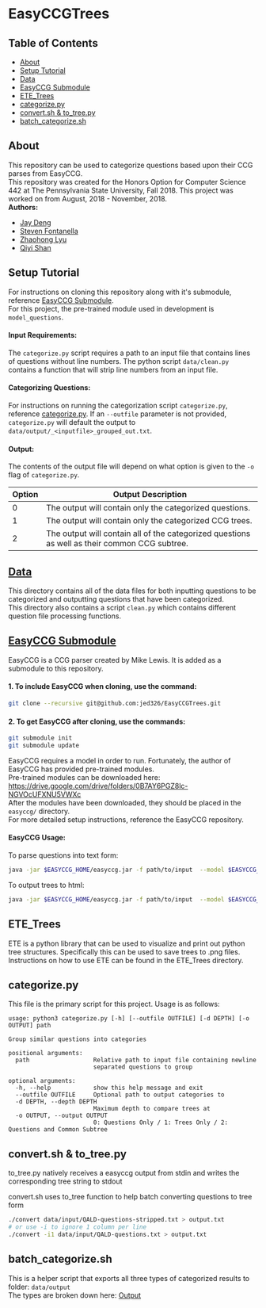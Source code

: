 # EasyCCGTrees

## Table of Contents
* [About](https://github.com/jed326/EasyCCGTrees#About)
* [Setup Tutorial](https://github.com/jed326/EasyCCGTrees#Setup-Tutorial)
* [Data](https://github.com/jed326/EasyCCGTrees#data)
* [EasyCCG Submodule](https://github.com/jed326/EasyCCGTrees#EasyCCG-Submodule)
* [ETE_Trees](https://github.com/jed326/EasyCCGTrees#ETE_Trees)
* [categorize.py](https://github.com/jed326/EasyCCGTrees#categorizepy)
* [convert.sh & to_tree.py](https://github.com/jed326/EasyCCGTrees#convertsh--to_treepy)
* [batch_categorize.sh](https://github.com/jed326/EasyCCGTrees#batch_categorizesh)

## About
This repository can be used to categorize questions based upon their CCG parses from EasyCCG.   
This repository was created for the Honors Option for Computer Science 442 at The Pennsylvania State University, Fall 2018.
This project was worked on from August, 2018 - November, 2018.   
**Authors:**
* [Jay Deng](mailto:jed326@psu.edu)
* [Steven Fontanella](mailto:steven.fontanella@gmail.com)
* [Zhaohong Lyu](mailto:zql5275@psu.edu)
* [Qiyi Shan](mailto:qxs20@psu.edu)

## Setup Tutorial
For instructions on cloning this repository along with it's submodule, reference [EasyCCG Submodule](https://github.com/jed326/EasyCCGTrees#EasyCCG-Submodule).   
For this project, the pre-trained module used in development is `model_questions`.

#### Input Requirements:
The `categorize.py` script requires a path to an input file that contains lines of questions without line numbers. The python script `data/clean.py` contains a function that will strip line numbers from an input file.

#### Categorizing Questions:
For instructions on running the categorization script `categorize.py`, reference [categorize.py](https://github.com/jed326/EasyCCGTrees#categorizepy).
If an `--outfile` parameter is not provided, `categorize.py` will default the output to `data/output/_<inputfile>_grouped_out.txt`.

#### Output:
The contents of the output file will depend on what option is given to the `-o` flag of `categorize.py`.   

Option | Output Description
--- | ---
0 | The output will contain only the categorized questions.
1 | The output will contain only the categorized CCG trees.
2 | The output will contain all of the categorized questions as well as their common CCG subtree.

## [Data](https://github.com/jed326/EasyCCGTrees/tree/master/data)
This directory contains all of the data files for both inputting questions to be categorized and outputting questions that have been categorized.   
This directory also contains a script `clean.py` which contains different question file processing functions.

## [EasyCCG Submodule](https://github.com/mikelewis0/easyccg/tree/e42d58e08eb2a86593d52f730c5afe222e939781)
EasyCCG is a CCG parser created by Mike Lewis. It is added as a submodule to this repository.   

#### 1. To include EasyCCG when cloning, use the command:
```bash
git clone --recursive git@github.com:jed326/EasyCCGTrees.git
```
#### 2. To get EasyCCG after cloning, use the commands:
```bash
git submodule init
git submodule update
```
EasyCCG requires a model in order to run. Fortunately, the author of EasyCCG has provided pre-trained modules.   
Pre-trained modules can be downloaded here: <https://drive.google.com/drive/folders/0B7AY6PGZ8lc-NGVOcUFXNU5VWXc>   
After the modules have been downloaded, they should be placed in the `easyccg/` directory.   
For more detailed setup instructions, reference the EasyCCG repository.

#### EasyCCG Usage:
To parse questions into text form:

```bash
java -jar $EASYCCG_HOME/easyccg.jar -f path/to/input  --model $EASYCCG_HOME/model_questions [> outfile.txt]
```

To output trees to html:

```bash
java -jar $EASYCCG_HOME/easyccg.jar -f path/to/input  --model $EASYCCG_HOME/model_questions -o html [> outfile.txt]
```

## ETE_Trees
ETE is a python library that can be used to visualize and print out python tree structures. Specifically this can be used to save trees to .png files.   
Instructions on how to use ETE can be found in the ETE_Trees directory.   

## categorize.py
This file is the primary script for this project. Usage is as follows:      
```
usage: python3 categorize.py [-h] [--outfile OUTFILE] [-d DEPTH] [-o OUTPUT] path

Group similar questions into categories

positional arguments:
  path                  Relative path to input file containing newline
                        separated questions to group

optional arguments:
  -h, --help            show this help message and exit
  --outfile OUTFILE     Optional path to output categories to
  -d DEPTH, --depth DEPTH
                        Maximum depth to compare trees at
  -o OUTPUT, --output OUTPUT
                        0: Questions Only / 1: Trees Only / 2: Questions and Common Subtree
```

## convert.sh & to_tree.py
to_tree.py natively receives a easyccg output from stdin and writes the corresponding tree string to stdout

convert.sh uses to_tree function to help batch converting questions to tree form
```bash
./convert data/input/QALD-questions-stripped.txt > output.txt
# or use -i to ignore 1 column per line
./convert -i1 data/input/QALD-questions.txt > output.txt
```

## batch_categorize.sh
This is a helper script that exports all three types of categorized results to folder: `data/output`   
The types are broken down here: [Output](https://github.com/jed326/EasyCCGTrees#output)
